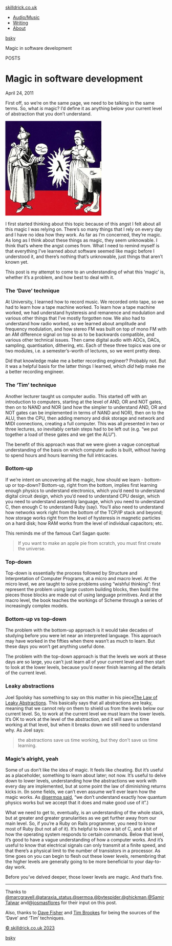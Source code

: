 [skilldrick.co.uk](/)

- [Audio/Music](/audio-music/ "Audio/Music page")
- [Writing](/writing/ "Writing page")
- [About](/about/ "About page")

[bsky](https://bsky.app/profile/skilldrick.co.uk "bsky link")

Magic in software development

POSTS

# Magic in software development
April 24, 2011

First off, so we’re on the same page, we need to be talking in the same terms. So, what _is_ magic? I’d define it as anything below your current level of abstraction that you don’t understand.

[![SICP cover](resources/69cd0ab0d69a5c71f6e74dbeb87e4cc3.jpg "sicp-cover")](http://skilldrick.co.uk/wp-content/uploads/2011/04/sicp-cover.jpg)

I first started thinking about this topic because of this angst I felt about all this magic I was relying on. There’s so many things that I rely on every day and I have no idea how they work. As far as I’m concerned, they’re magic. As long as I think about these things as magic, they seem unknowable. I think that’s where the angst comes from. What I need to remind myself is that everything I’ve learned about software seemed like magic before I understood it, and there’s nothing that’s unknowable, just things that aren’t known yet.

This post is my attempt to come to an understanding of what this ‘magic’ is, whether it’s a problem, and how best to deal with it.

### The ‘Dave’ technique

At University, I learned how to record music. We recorded onto tape, so we had to learn how a tape machine worked. To learn how a tape machine worked, we had understand hysteresis and remanence and modulation and various other things that I’ve mostly forgotten now. We also had to understand how radio worked, so we learned about amplitude and frequency modulation, and how stereo FM was built on top of mono FM with an AM difference signal on top so as to be backwards compatible, and various other technical issues. Then came digital audio with ADCs, DACs, sampling, quantisation, dithering, etc. Each of these three topics was one or two modules, i.e. a semester’s-worth of lectures, so we went pretty deep.

Did that knowledge make me a better recording engineer? Probably not. But it was a helpful basis for the latter things I learned, which _did_ help make me a better recording engineer.

### The ‘Tim’ technique

Another lecturer taught us computer audio. This started off with an introduction to computers, starting at the level of AND, OR and NOT gates, then on to NAND and NOR (and how the simpler to understand AND, OR and NOT gates can be implemented in terms of NAND and NOR), then on to the ALU, then the CPU, then adding memory and disk storage and network and MIDI connections, creating a full computer. This was all presented in two or three lectures, so inevitably certain steps had to be left out (e.g. “we put together a load of these gates and we get the ALU”).

The benefit of this approach was that we were given a vague conceptual understanding of the basis on which computer audio is built, without having to spend hours and hours learning the full intricacies.

### Bottom-up

If we’re intent on uncovering all the magic, how should we learn - bottom-up or top-down? Bottom-up, right from the bottom, implies first learning enough physics to understand electronics, which you’d need to understand digital circuit design, which you’d need to understand CPU design, which you need to understand assembly language, which you need to understand C, then enough C to understand Ruby (say). You’ll also need to understand how networks work right from the bottom of the TCP/IP stack and beyond; how storage works right from the level of hysteresis in magnetic particles on a hard disk; how RAM works from the level of individual capacitors; etc.

This reminds me of the famous Carl Sagan quote:

> If you want to make an apple pie from scratch, you must first create the universe.

### Top-down

Top-down is essentially the process followed by Structure and Interpretation of Computer Programs, at a micro and macro level. At the micro level, we are taught to solve problems using “wishful thinking”: first represent the problem using large custom building blocks, then build the pieces those blocks are made out of using language primitives. And at the macro level, the book teaches the workings of Scheme through a series of increasingly complex models.

### Bottom-up vs top-down

The problem with the bottom-up approach is it would take decades of studying before you were let near an interpreted language. This approach may have worked in the fifties when there wasn’t as much to learn. But these days you won’t get anything useful done.

The problem with the top-down approach is that the levels we work at these days are so large, you can’t just learn all of your current level and then start to look at the lower levels, because you’d never finish learning all the details of the current level.

### Leaky abstractions

Joel Spolsky has something to say on this matter in his piece[The Law of Leaky Abstractions](http://www.joelonsoftware.com/articles/LeakyAbstractions.html). This basically says that all abstractions are leaky, meaning that we cannot rely on them to shield us from the levels below our current level. So, to work at the current level we must learn the lower levels. It’s OK to work at the level of the abstraction, and it will save us time working at that level, but when it breaks down we still need to understand why. As Joel says:

> the abstractions save us time working, but they don’t save us time learning.

### Magic’s alright, yeah

Some of us don’t like the idea of magic. It feels like cheating. But it’s useful as a placeholder, something to learn about later; not now. It’s useful to delve down to lower levels, understanding how the abstractions we work with every day are implemented, but at some point the law of diminishing returns kicks in. (In some fields, we can’t even assume we’ll ever learn how the magic works. As [@sermoa said](https://twitter.com/#!/sermoa/status/62121903585890304), “we don’t understand exactly how quantum physics works but we accept that it does and make good use of it”.)

What we need to get to, eventually, is an understanding of the whole stack, but at greater and greater granularities as we get further away from our main level. So, if you’re a Ruby on Rails programmer, you need to know most of Ruby (but not all of it). It’s helpful to know a bit of C, and a bit of how the operating system responds to certain commands. Below that level, it’s good to have a vague understanding of how a computer works. And it’s useful to know that electrical signals can only transmit at a finite speed, and that there’s a physical limit to the number of transistors in a processor. As time goes on you can begin to flesh out these lower levels, remembring that the higher levels are generally going to be more beneficial to your day-to-day work.

Before you’ve delved deeper, those lower levels are magic. And that’s fine.

* * *

Thanks to [@marcgravell](https://twitter.com/marcgravell),[@ataraxia\_status](https://twitter.com/ataraxia_status),[@sermoa](https://twitter.com/sermoa),[@bytespider](https://twitter.com/bytespider),[@ghickman](https://twitter.com/ghickman),[@SamirTalwar](https://twitter.com/SamirTalwar) and[@josmasflores](https://twitter.com/josmasflores) for their input on this post.

Also, thanks to [Dave Fisher](http://www.surrey.ac.uk/msr/people/dave_fisher/) and [Tim Brookes](http://www.surrey.ac.uk/msr/people/tim_brookes/) for being the sources of the ‘Dave’ and ‘Tim’ techniques.

[© skilldrick.co.uk 2023](https://www.skilldrick.co.uk/)

[bsky](https://bsky.app/profile/skilldrick.co.uk "bsky link")

